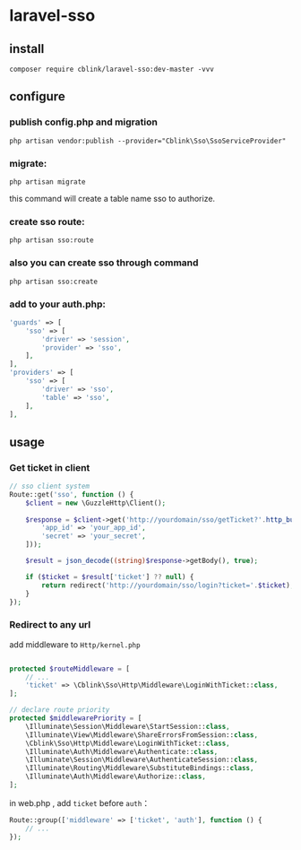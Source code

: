 # laravel-sso

## install

`composer require cblink/laravel-sso:dev-master -vvv`

## configure

### publish config.php and migration

`php artisan vendor:publish --provider="Cblink\Sso\SsoServiceProvider"`

### migrate:

`php artisan migrate`

this command will create a table name sso to authorize.

### create sso route:

`php artisan sso:route`

### also you can create sso through command

`php artisan sso:create`

### add to your auth.php:
```php
'guards' => [
    'sso' => [
        'driver' => 'session',
        'provider' => 'sso',
    ],
],
'providers' => [
    'sso' => [
        'driver' => 'sso',
        'table' => 'sso',
    ],
],
```

## usage

### Get ticket in client

```php
// sso client system
Route::get('sso', function () {
    $client = new \GuzzleHttp\Client();
    
    $response = $client->get('http://yourdomain/sso/getTicket?'.http_build_query([
        'app_id' => 'your_app_id',
        'secret' => 'your_secret',
    ]));

    $result = json_decode((string)$response->getBody(), true);

    if ($ticket = $result['ticket'] ?? null) {
        return redirect('http://yourdomain/sso/login?ticket='.$ticket);
    }
});
```

### Redirect to any url

add middleware to `Http/kernel.php`

```php

protected $routeMiddleware = [
    // ...
    'ticket' => \Cblink\Sso\Http\Middleware\LoginWithTicket::class,
];

// declare route priority
protected $middlewarePriority = [
    \Illuminate\Session\Middleware\StartSession::class,
    \Illuminate\View\Middleware\ShareErrorsFromSession::class,
    \Cblink\Sso\Http\Middleware\LoginWithTicket::class,
    \Illuminate\Auth\Middleware\Authenticate::class,
    \Illuminate\Session\Middleware\AuthenticateSession::class,
    \Illuminate\Routing\Middleware\SubstituteBindings::class,
    \Illuminate\Auth\Middleware\Authorize::class,
];
```

in web.php , add `ticket` before `auth`：
```php
Route::group(['middleware' => ['ticket', 'auth'], function () {
    // ...
});
```
